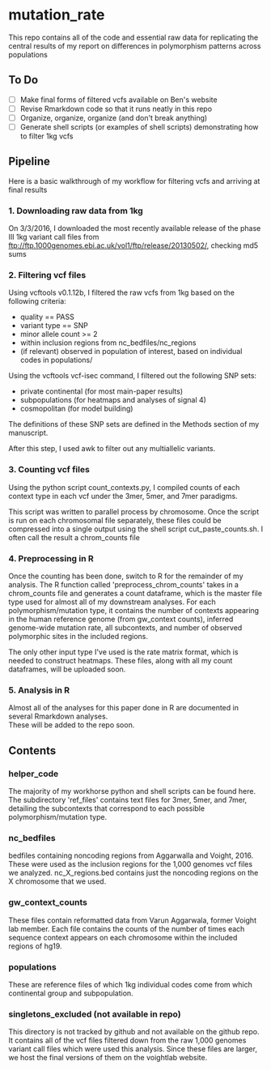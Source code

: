# mutation_rate

This repo contains all of the code and essential raw data
for replicating the central results of my report on differences
in polymorphism patterns across populations

## To Do

- [ ] Make final forms of filtered vcfs available on Ben's website
- [ ] Revise Rmarkdown code so that it runs neatly in this repo
- [ ] Organize, organize, organize (and don't break anything)
- [ ] Generate shell scripts (or examples of shell scripts) demonstrating how to filter 1kg vcfs

## Pipeline

Here is a basic walkthrough of my workflow for filtering vcfs and arriving at final results

### 1. Downloading raw data from 1kg

On 3/3/2016, I downloaded the most recently available release of the phase III 1kg variant
call files from ftp://ftp.1000genomes.ebi.ac.uk/vol1/ftp/release/20130502/, checking md5 sums

### 2. Filtering vcf files

Using vcftools v0.1.12b, I filtered the raw vcfs from 1kg based on the following criteria:
- quality == PASS
- variant type == SNP
- minor allele count >= 2
- within inclusion regions from nc_bedfiles/nc_regions
- (if relevant) observed in population of interest, based on individual codes in
	populations/

Using the vcftools vcf-isec command, I filtered out the following SNP sets:
- private continental (for most main-paper results)
- subpopulations (for heatmaps and analyses of signal 4)
- cosmopolitan (for model building)

The definitions of these SNP sets are defined in the Methods section of my manuscript.

After this step, I used awk to filter out any multiallelic variants.

### 3. Counting vcf files

Using the python script count_contexts.py, I compiled counts of each context type in each
vcf under the 3mer, 5mer, and 7mer paradigms.

This script was written to parallel process by chromosome.  Once the script is run on each
chromosomal file separately, these files could be compressed into a single output using
the shell script cut_paste_counts.sh.  I often call the result a chrom_counts file

### 4. Preprocessing in R

Once the counting has been done, switch to R for the remainder of my analysis.  The R function called 
'preprocess_chrom_counts' takes in a chrom_counts file and generates a count dataframe, which is the master
file type used for almost all of my downstream analyses. For each polymorphism/mutation type, it contains
the number of contexts appearing in the human reference genome (from gw_context counts), inferred 
genome-wide mutation rate, all subcontexts, and number of observed polymorphic sites in the included regions.

The only other input type I've used is the rate matrix format, which is needed to construct heatmaps.
These files, along with all my count dataframes, will be uploaded soon.

### 5. Analysis in R 

Almost all of the analyses for this paper done in R are documented in several Rmarkdown analyses.  
These will be added to the repo soon.

## Contents

### helper_code

The majority of my workhorse python and shell scripts can be found here.
The subdirectory 'ref_files' contains text files for 3mer, 5mer, and 7mer,
detailing the subcontexts that correspond to each possible polymorphism/mutation
type.

### nc_bedfiles

bedfiles containing noncoding regions from Aggarwalla and Voight, 2016.
These were used as the inclusion regions for the 1,000 genomes vcf files we analyzed.
nc_X_regions.bed contains just the noncoding regions on the X chromosome that we used.

### gw_context_counts

These files contain reformatted data from Varun Aggarwala, former Voight lab member.
Each file contains the counts of the number of times each sequence context appears on each 
chromosome within the included regions of hg19.

### populations

These are reference files of which 1kg individual codes come from which continental group and
subpopulation.

### singletons_excluded (not available in repo)

This directory is not tracked by github and not available on the github repo. It contains all 
of the vcf files filtered down from the raw 1,000 genomes variant call files which were used
this analysis.  Since these files are larger, we host the final versions of them on the voightlab
website.
